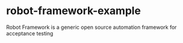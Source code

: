 # robot-framework-example
Robot Framework is a generic open source automation framework for acceptance testing
